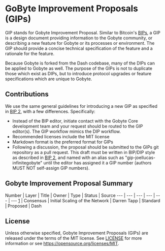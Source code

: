 # GoByte Improvement Proposals (GIPs)

GIP stands for Gobyte Improvement Proposal. Similar to Bitcoin's [BIPs](https://github.com/bitcoin/bips/), a GIP is a design document providing information to the Gobyte community, or describing a new feature for Gobyte or its processes or environment. The GIP should provide a concise technical specification of the feature and a rationale for the feature.

Because Gobyte is forked from the Dash codebase, many of the DIPs can be applied to Gobyte as well. The purpose of the GIPs is not to duplicate those which exist as DIPs, but to introduce protocol upgrades or feature specifications which are unique to Gobyte.


## Contributions

We use the same general guidelines for introducing a new GIP as specified in [BIP 2](https://github.com/bitcoin/bips/blob/master/bip-0002.mediawiki), with a few differences. Specifically:

* Instead of the BIP editor, initiate contact with the Gobyte Core development team and your request should be routed to the GIP editor(s). The GIP workflow mimics the DIP workflow.
* Recommended licenses include the MIT license
* Markdown format is the preferred format for GIPs
* Following a discussion, the proposal should be submitted to the GIPs git repository as a pull request. This draft must be written in BIP/DIP style as described in [BIP 2](https://github.com/bitcoin/bips/blob/master/bip-0002.mediawiki), and named with an alias such as "gip-joellucas-infinitegobyte" until the editor has assigned it a GIP number (authors MUST NOT self-assign GIP numbers).


## Gobyte Improvement Proposal Summary
Number | Layer | Title | Owner | Type | Status | Source
--- | --- | --- | --- | --- | ---
[1](dip-0001.md) | Consensus | Initial Scaling of the Network | Darren Tapp | Standard | Proposed | Dash


## License

Unless otherwise specified, Gobyte Improvement Proposals (GIPs) are released under the terms of the MIT license. See [LICENSE](LICENSE) for more information or see https://opensource.org/licenses/MIT.
